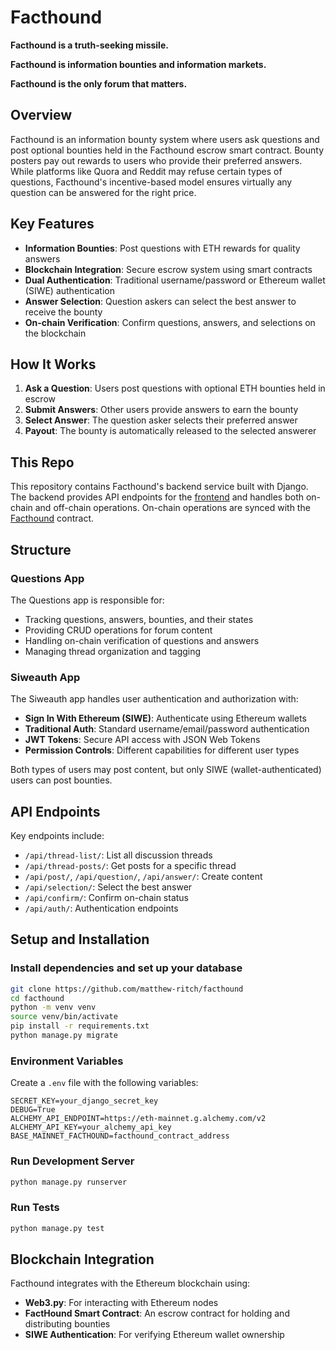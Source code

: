 # Facthound

**Facthound is a truth-seeking missile.** 

**Facthound is information bounties and information markets.**

**Facthound is the only forum that matters.**

## Overview

Facthound is an information bounty system where users ask questions and post optional bounties held in the Facthound escrow smart contract. Bounty posters pay out rewards to users who provide their preferred answers. While platforms like Quora and Reddit may refuse certain types of questions, Facthound's incentive-based model ensures virtually any question can be answered for the right price.

## Key Features

- **Information Bounties**: Post questions with ETH rewards for quality answers
- **Blockchain Integration**: Secure escrow system using smart contracts
- **Dual Authentication**: Traditional username/password or Ethereum wallet (SIWE) authentication
- **Answer Selection**: Question askers can select the best answer to receive the bounty
- **On-chain Verification**: Confirm questions, answers, and selections on the blockchain

## How It Works

1. **Ask a Question**: Users post questions with optional ETH bounties held in escrow
2. **Submit Answers**: Other users provide answers to earn the bounty
3. **Select Answer**: The question asker selects their preferred answer
4. **Payout**: The bounty is automatically released to the selected answerer

## This Repo

This repository contains Facthound's backend service built with Django. The backend provides API endpoints for the [frontend](https://github.com/matthew-ritch/facthound-frontend) and handles both on-chain and off-chain operations. On-chain operations are synced with the [Facthound](https://basescan.org/address/0x6F639b39606936F8Dfb82322781c913170b66f4f) contract. 

## Structure

### Questions App

The Questions app is responsible for:
- Tracking questions, answers, bounties, and their states
- Providing CRUD operations for forum content
- Handling on-chain verification of questions and answers
- Managing thread organization and tagging

### Siweauth App

The Siweauth app handles user authentication and authorization with:
- **Sign In With Ethereum (SIWE)**: Authenticate using Ethereum wallets
- **Traditional Auth**: Standard username/email/password authentication
- **JWT Tokens**: Secure API access with JSON Web Tokens
- **Permission Controls**: Different capabilities for different user types

Both types of users may post content, but only SIWE (wallet-authenticated) users can post bounties.

## API Endpoints

Key endpoints include:
- `/api/thread-list/`: List all discussion threads
- `/api/thread-posts/`: Get posts for a specific thread
- `/api/post/`, `/api/question/`, `/api/answer/`: Create content
- `/api/selection/`: Select the best answer
- `/api/confirm/`: Confirm on-chain status
- `/api/auth/`: Authentication endpoints

## Setup and Installation

### Install dependencies and set up your database

```bash
git clone https://github.com/matthew-ritch/facthound
cd facthound
python -m venv venv
source venv/bin/activate
pip install -r requirements.txt
python manage.py migrate
```

### Environment Variables

Create a `.env` file with the following variables:
```
SECRET_KEY=your_django_secret_key
DEBUG=True
ALCHEMY_API_ENDPOINT=https://eth-mainnet.g.alchemy.com/v2
ALCHEMY_API_KEY=your_alchemy_api_key
BASE_MAINNET_FACTHOUND=facthound_contract_address
```

### Run Development Server

```bash
python manage.py runserver
```

### Run Tests
```bash
python manage.py test
```

## Blockchain Integration

Facthound integrates with the Ethereum blockchain using:

- **Web3.py**: For interacting with Ethereum nodes
- **FactHound Smart Contract**: An escrow contract for holding and distributing bounties
- **SIWE Authentication**: For verifying Ethereum wallet ownership

